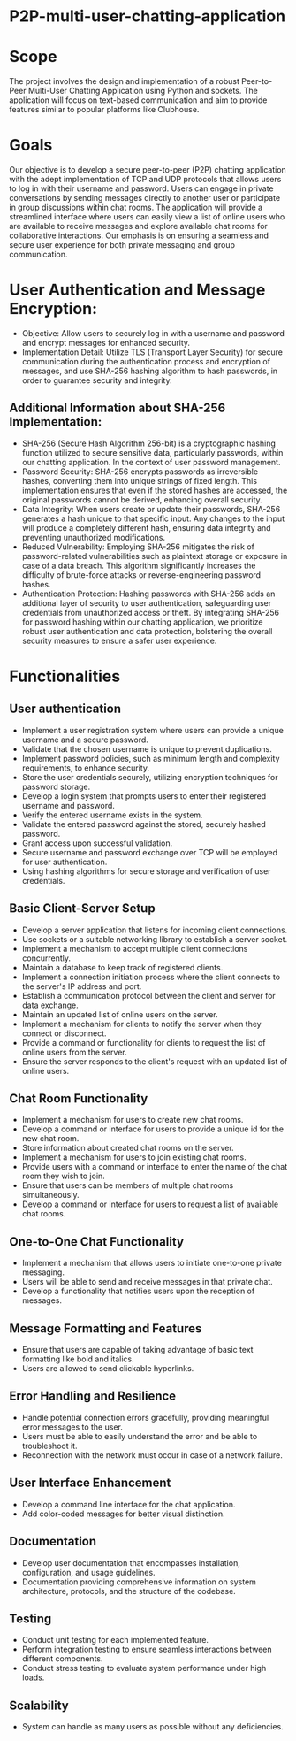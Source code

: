 P2P-multi-user-chatting-application
==============
# Scope
The project involves the design and implementation of a robust Peer-to-Peer Multi-User Chatting
Application using Python and sockets. The application will focus on text-based communication and aim
to provide features similar to popular platforms like Clubhouse.
# Goals
Our objective is to develop a secure peer-to-peer (P2P) chatting application with the adept
implementation of TCP and UDP protocols that allows users to log in with their username and password.
Users can engage in private conversations by sending messages directly to another user or participate in
group discussions within chat rooms. The application will provide a streamlined interface where users
can easily view a list of online users who are available to receive messages and explore available chat
rooms for collaborative interactions. Our emphasis is on ensuring a seamless and secure user experience
for both private messaging and group communication.
# User Authentication and Message Encryption:
- Objective: Allow users to securely log in with a username and password and encrypt messages
for enhanced security.
- Implementation Detail: Utilize TLS (Transport Layer Security) for secure communication during the authentication process and encryption of messages, and use SHA-256 hashing algorithm to hash passwords, in order to guarantee security and integrity.
## Additional Information about SHA-256 Implementation:
- SHA-256 (Secure Hash Algorithm 256-bit) is a cryptographic hashing function utilized to secure
sensitive data, particularly passwords, within our chatting application. In the context of user password
management.
- Password Security: SHA-256 encrypts passwords as irreversible hashes, converting them into
unique strings of fixed length. This implementation ensures that even if the stored hashes are accessed,
the original passwords cannot be derived, enhancing overall security.
- Data Integrity: When users create or update their passwords, SHA-256 generates a hash unique
to that specific input. Any changes to the input will produce a completely different hash, ensuring data
integrity and preventing unauthorized modifications.
- Reduced Vulnerability: Employing SHA-256 mitigates the risk of password-related
vulnerabilities such as plaintext storage or exposure in case of a data breach. This algorithm significantly
increases the difficulty of brute-force attacks or reverse-engineering password hashes.
- Authentication Protection: Hashing passwords with SHA-256 adds an additional layer of
security to user authentication, safeguarding user credentials from unauthorized access or theft.
By integrating SHA-256 for password hashing within our chatting application, we prioritize robust user
authentication and data protection, bolstering the overall security measures to ensure a safer user
experience.
# Functionalities
## User authentication
- Implement a user registration system where users can provide a unique username and a secure
password.
- Validate that the chosen username is unique to prevent duplications.
- Implement password policies, such as minimum length and complexity requirements, to
enhance security.
- Store the user credentials securely, utilizing encryption techniques for password storage.
- Develop a login system that prompts users to enter their registered username and password.
- Verify the entered username exists in the system.
- Validate the entered password against the stored, securely hashed password.
- Grant access upon successful validation.
- Secure username and password exchange over TCP will be employed for user authentication.
- Using hashing algorithms for secure storage and verification of user credentials.
## Basic Client-Server Setup
- Develop a server application that listens for incoming client connections.
- Use sockets or a suitable networking library to establish a server socket.
- Implement a mechanism to accept multiple client connections concurrently.
- Maintain a database to keep track of registered clients.
- Implement a connection initiation process where the client connects to the server's IP address and port.
- Establish a communication protocol between the client and server for data exchange.
- Maintain an updated list of online users on the server.
- Implement a mechanism for clients to notify the server when they connect or disconnect.
- Provide a command or functionality for clients to request the list of online users from the server.
- Ensure the server responds to the client's request with an updated list of online users.
## Chat Room Functionality
- Implement a mechanism for users to create new chat rooms.
- Develop a command or interface for users to provide a unique id for the new chat room.
- Store information about created chat rooms on the server.
- Implement a mechanism for users to join existing chat rooms.
- Provide users with a command or interface to enter the name of the chat room they wish to join.
- Ensure that users can be members of multiple chat rooms simultaneously.
- Develop a command or interface for users to request a list of available chat rooms.
## One-to-One Chat Functionality
- Implement a mechanism that allows users to initiate one-to-one private messaging.
- Users will be able to send and receive messages in that private chat.
- Develop a functionality that notifies users upon the reception of messages.
## Message Formatting and Features
- Ensure that users are capable of taking advantage of basic text formatting like bold and italics.
- Users are allowed to send clickable hyperlinks.
## Error Handling and Resilience
- Handle potential connection errors gracefully, providing meaningful error messages to the user.
- Users must be able to easily understand the error and be able to troubleshoot it.
- Reconnection with the network must occur in case of a network failure.
## User Interface Enhancement
- Develop a command line interface for the chat application.
- Add color-coded messages for better visual distinction.
## Documentation
- Develop user documentation that encompasses installation, configuration, and usage guidelines.
- Documentation providing comprehensive information on system architecture, protocols, and
the structure of the codebase.
## Testing
- Conduct unit testing for each implemented feature.
- Perform integration testing to ensure seamless interactions between different components.
- Conduct stress testing to evaluate system performance under high loads.
## Scalability
- System can handle as many users as possible without any deficiencies.
